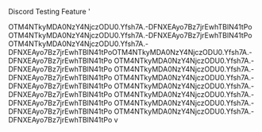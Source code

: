 Discord Testing Feature
'



OTM4NTkyMDA0NzY4NjczODU0.Yfsh7A.-DFNXEAyo7Bz7jrEwhTBlN41tPo
OTM4NTkyMDA0NzY4NjczODU0.Yfsh7A.-DFNXEAyo7Bz7jrEwhTBlN41tPo
OTM4NTkyMDA0NzY4NjczODU0.Yfsh7A.-DFNXEAyo7Bz7jrEwhTBlN41tPoOTM4NTkyMDA0NzY4NjczODU0.Yfsh7A.-DFNXEAyo7Bz7jrEwhTBlN41tPo
OTM4NTkyMDA0NzY4NjczODU0.Yfsh7A.-DFNXEAyo7Bz7jrEwhTBlN41tPo
OTM4NTkyMDA0NzY4NjczODU0.Yfsh7A.-DFNXEAyo7Bz7jrEwhTBlN41tPo
OTM4NTkyMDA0NzY4NjczODU0.Yfsh7A.-DFNXEAyo7Bz7jrEwhTBlN41tPo
OTM4NTkyMDA0NzY4NjczODU0.Yfsh7A.-DFNXEAyo7Bz7jrEwhTBlN41tPo
OTM4NTkyMDA0NzY4NjczODU0.Yfsh7A.-DFNXEAyo7Bz7jrEwhTBlN41tPo
OTM4NTkyMDA0NzY4NjczODU0.Yfsh7A.-DFNXEAyo7Bz7jrEwhTBlN41tPo
OTM4NTkyMDA0NzY4NjczODU0.Yfsh7A.-DFNXEAyo7Bz7jrEwhTBlN41tPo
v
